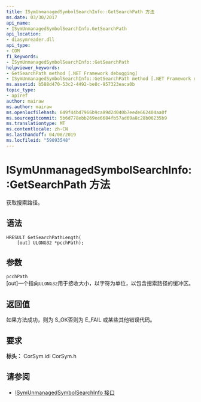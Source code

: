 ```yaml
---
title: ISymUnmanagedSymbolSearchInfo::GetSearchPath 方法
ms.date: 03/30/2017
api_name:
- ISymUnmanagedSymbolSearchInfo.GetSearchPath
api_location:
- diasymreader.dll
api_type:
- COM
f1_keywords:
- ISymUnmanagedSymbolSearchInfo::GetSearchPath
helpviewer_keywords:
- GetSearchPath method [.NET Framework debugging]
- ISymUnmanagedSymbolSearchInfo::GetSearchPath method [.NET Framework debugging]
ms.assetid: b588d470-53c2-4492-be8c-957323eaca0b
topic_type:
- apiref
author: mairaw
ms.author: mairaw
ms.openlocfilehash: 649f44bd7966b9ca89d2d040b7eede662404aa0f
ms.sourcegitcommit: 5b6d778ebb269ee6684fb57ad69a8c28b06235b9
ms.translationtype: MT
ms.contentlocale: zh-CN
ms.lasthandoff: 04/08/2019
ms.locfileid: "59093548"
---
```

# <a name="isymunmanagedsymbolsearchinfogetsearchpath-method"></a>ISymUnmanagedSymbolSearchInfo::GetSearchPath 方法
获取搜索路径。  
  
## <a name="syntax"></a>语法  
  
```  
HRESULT GetSearchPathLength(  
    [out] ULONG32 *pcchPath);  
```  
  
## <a name="parameters"></a>参数  
 `pcchPath`  
 [out]一个指向`ULONG32`用于接收大小，以字符为单位，以包含搜索路径的缓冲区。  
  
## <a name="return-value"></a>返回值  
 如果方法成功，则为 S_OK否则为 E_FAIL 或某些其他错误代码。  
  
## <a name="requirements"></a>要求  
 **标头：** CorSym.idl CorSym.h  
  
## <a name="see-also"></a>请参阅

- [ISymUnmanagedSymbolSearchInfo 接口](../../../../docs/framework/unmanaged-api/diagnostics/isymunmanagedsymbolsearchinfo-interface.md)
